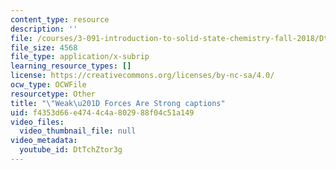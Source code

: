 ```yaml
---
content_type: resource
description: ''
file: /courses/3-091-introduction-to-solid-state-chemistry-fall-2018/DtTchZtor3g_captions.webvtt
file_size: 4568
file_type: application/x-subrip
learning_resource_types: []
license: https://creativecommons.org/licenses/by-nc-sa/4.0/
ocw_type: OCWFile
resourcetype: Other
title: "\"Weak\u201D Forces Are Strong captions"
uid: f4353d66-e474-4c4a-8029-88f04c51a149
video_files:
  video_thumbnail_file: null
video_metadata:
  youtube_id: DtTchZtor3g
---
```

